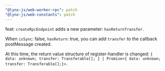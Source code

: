 ```yaml
---
"@lynx-js/web-worker-rpc": patch
"@lynx-js/web-constants": patch
---
```


feat: `createRpcEndpoint` adds a new parameter: `hasReturnTransfer`.

When `isSync`: false, `hasReturn`: true, you can add `transfer` to the callback postMessage created.

At this time, the return value structure of register-handler is changed: `{ data: unknown; transfer: Transferable[]; } | Promise<{ data: unknown; transfer: Transferable[];}>`.
